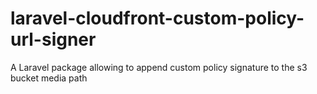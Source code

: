 # laravel-cloudfront-custom-policy-url-signer
A Laravel package allowing to append custom policy signature to the s3 bucket media path
